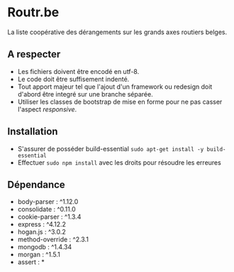 # Routr.be
La liste coopérative des dérangements sur les grands axes routiers belges.

## A respecter ##
- Les fichiers doivent être encodé en utf-8.
- Le code doit être suffisement indenté.
- Tout apport majeur tel que l'ajout d'un framework ou redesign doit d'abord être integré sur une branche séparée.
- Utiliser les classes de bootstrap de mise en forme pour ne pas casser l'aspect _responsive_.

## Installation ##
- S'assurer de posséder build-essential `sudo apt-get install -y build-essential`
- Effectuer `sudo npm install` avec les droits pour résoudre les erreures

## Dépendance ##
- body-parser : ^1.12.0
- consolidate : ^0.11.0
- cookie-parser : ^1.3.4
- express : ^4.12.2
- hogan.js : ^3.0.2
- method-override : ^2.3.1
- mongodb : ^1.4.34
- morgan : ^1.5.1
- assert : *